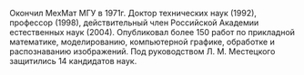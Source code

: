 Окончил МехМат МГУ в 1971г. Доктор технических наук (1992), профессор (1998), действительный член Российской Академии естественных наук (2004). Опубликовал более 150 работ по прикладной математике, моделированию, компьютерной графике, обработке и распознаванию изображений.
Под руководством Л. М. Местецкого защитились 14 кандидатов наук.


